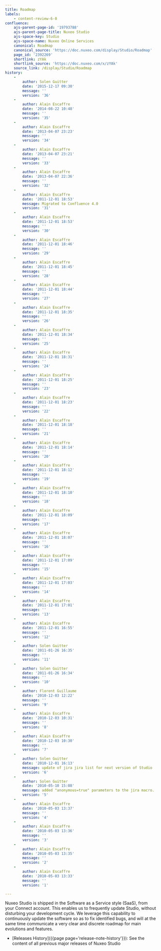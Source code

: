 ```yaml
---
title: Roadmap
labels:
    - content-review-6-0
confluence:
    ajs-parent-page-id: '19793788'
    ajs-parent-page-title: Nuxeo Studio
    ajs-space-key: Studio
    ajs-space-name: Nuxeo Online Services
    canonical: Roadmap
    canonical_source: 'https://doc.nuxeo.com/display/Studio/Roadmap'
    page_id: '2392269'
    shortlink: zYAk
    shortlink_source: 'https://doc.nuxeo.com/x/zYAk'
    source_link: /display/Studio/Roadmap
history:
    - 
        author: Solen Guitter
        date: '2015-12-17 09:30'
        message: ''
        version: '36'
    - 
        author: Alain Escaffre
        date: '2014-08-22 10:48'
        message: ''
        version: '35'
    - 
        author: Alain Escaffre
        date: '2013-04-07 23:23'
        message: ''
        version: '34'
    - 
        author: Alain Escaffre
        date: '2013-04-07 23:21'
        message: ''
        version: '33'
    - 
        author: Alain Escaffre
        date: '2013-04-07 22:36'
        message: ''
        version: '32'
    - 
        author: Alain Escaffre
        date: '2011-12-01 18:53'
        message: Migrated to Confluence 4.0
        version: '31'
    - 
        author: Alain Escaffre
        date: '2011-12-01 18:53'
        message: ''
        version: '30'
    - 
        author: Alain Escaffre
        date: '2011-12-01 18:46'
        message: ''
        version: '29'
    - 
        author: Alain Escaffre
        date: '2011-12-01 18:45'
        message: ''
        version: '28'
    - 
        author: Alain Escaffre
        date: '2011-12-01 18:44'
        message: ''
        version: '27'
    - 
        author: Alain Escaffre
        date: '2011-12-01 18:35'
        message: ''
        version: '26'
    - 
        author: Alain Escaffre
        date: '2011-12-01 18:34'
        message: ''
        version: '25'
    - 
        author: Alain Escaffre
        date: '2011-12-01 18:31'
        message: ''
        version: '24'
    - 
        author: Alain Escaffre
        date: '2011-12-01 18:25'
        message: ''
        version: '23'
    - 
        author: Alain Escaffre
        date: '2011-12-01 18:23'
        message: ''
        version: '22'
    - 
        author: Alain Escaffre
        date: '2011-12-01 18:18'
        message: ''
        version: '21'
    - 
        author: Alain Escaffre
        date: '2011-12-01 18:14'
        message: ''
        version: '20'
    - 
        author: Alain Escaffre
        date: '2011-12-01 18:12'
        message: ''
        version: '19'
    - 
        author: Alain Escaffre
        date: '2011-12-01 18:10'
        message: ''
        version: '18'
    - 
        author: Alain Escaffre
        date: '2011-12-01 18:09'
        message: ''
        version: '17'
    - 
        author: Alain Escaffre
        date: '2011-12-01 18:07'
        message: ''
        version: '16'
    - 
        author: Alain Escaffre
        date: '2011-12-01 17:09'
        message: ''
        version: '15'
    - 
        author: Alain Escaffre
        date: '2011-12-01 17:03'
        message: ''
        version: '14'
    - 
        author: Alain Escaffre
        date: '2011-12-01 17:01'
        message: ''
        version: '13'
    - 
        author: Alain Escaffre
        date: '2011-12-01 16:55'
        message: ''
        version: '12'
    - 
        author: Solen Guitter
        date: '2011-01-26 16:35'
        message: ''
        version: '11'
    - 
        author: Solen Guitter
        date: '2011-01-26 16:34'
        message: ''
        version: '10'
    - 
        author: Florent Guillaume
        date: '2010-12-03 12:22'
        message: ''
        version: '9'
    - 
        author: Alain Escaffre
        date: '2010-12-03 10:31'
        message: ''
        version: '8'
    - 
        author: Alain Escaffre
        date: '2010-12-03 10:30'
        message: ''
        version: '7'
    - 
        author: Solen Guitter
        date: '2010-12-01 16:13'
        message: update of jira jira list for next version of Studio
        version: '6'
    - 
        author: Solen Guitter
        date: '2010-05-10 15:08'
        message: added "anonymous=true" parameters to the jira macro.
        version: '5'
    - 
        author: Alain Escaffre
        date: '2010-05-03 13:37'
        message: ''
        version: '4'
    - 
        author: Alain Escaffre
        date: '2010-05-03 13:36'
        message: ''
        version: '3'
    - 
        author: Alain Escaffre
        date: '2010-05-03 13:35'
        message: ''
        version: '2'
    - 
        author: Alain Escaffre
        date: '2010-05-03 13:33'
        message: ''
        version: '1'

---
```

Nuxeo Studio is shipped in the Software as a Service style (SaaS), from your Connect account. This enables us to frequently update Studio, without disturbing your development cycle. We leverage this capability to continuously update the software so as to fix identified bugs, and will at the same time communicate a very clear and discrete roadmap for main evolutions and features.

*   [Releases History]({{page page='release-note-history'}}): See the content of all previous major releases of Nuxeo Studio